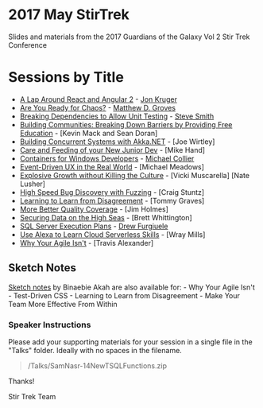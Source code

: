 # 2017 May StirTrek
Slides and materials from the 2017 Guardians of the Galaxy Vol 2 Stir Trek Conference

# Sessions by Title #

- [A Lap Around React and Angular 2](Talks/JonKruger-ALapAroundReactAndAngular2.pptx) - [Jon Kruger](http://github.com/JonKruger)
- [Are You Ready for Chaos?](Talks/MatthewGroves-AreYouReadyforChaos.pptx) - [Matthew D. Groves](http://crosscuttingconcerns.com)
- [Breaking Dependencies to Allow Unit Testing](Talks/SteveSmith-BreakingDependenciesToAllowUnitTesting.pdf) - [Steve Smith](http://ardalis.com)
- [Building Communities: Breaking Down Barriers by Providing Free Education](Talks/Building-Communities_Breaking-Down-Barriers-by-Providing-Free-Education_Kevin-Mack-Sean-Doran.pdf) - [Kevin Mack and Sean Doran]
- [Building Concurrent Systems with Akka.NET](Talks/JoeWirtley-BuildingConcurrentSystemsWithAkka.NET.md) - [Joe Wirtley]
- [Care and Feeding of your New Junior Dev](Talks/MikeHand-CareAndFeedingOfYourNewJuniorDev.pdf) - [Mike Hand]
- [Containers for Windows Developers](Talks/MichaelCollier-ContainersForWindowsDevelopers.md) - [Michael Collier](https://github.com/mcollier)
- [Event-Driven UX in the Real World](Talks/MichaelMeadows-EventDrivenUXInTheRealWorld.pdf) - [Michael Meadows]
- [Explosive Growth without Killing the Culture](Talks/VickiMuscarellaNateLusher-SavingTheCulture.pdf) - [Vicki Muscarella] [Nate Lusher]
- [High Speed Bug Discovery with Fuzzing](Talks/CraigStuntz-HighSpeedBugDiscoveryWithFuzzing.md) - [Craig Stuntz]
- [Learning to Learn from Disagreement](Talks/TommyGraves-LearningToLearnFromDisagreement.md) - [Tommy Graves]
- [More Better Quality Coverage](Talks/JimHolmes-MoreBetterQualityCoverage.md) - [Jim Holmes]
- [Securing Data on the High Seas](Talks/BrettWhittington-SecuringDataOnTheHighSeas.pptx) - [Brett Whittington]
- [SQL Server Execution Plans](Talks/DrewFurgiuele-SQLServerExecutionPlans) - [Drew Furgiuele](http://www.port1433.com)
- [Use Alexa to Learn Cloud Serverless Skills](Talks/WrayMills-UseAlexaToLearnCloudServerlessSkills.md) - [Wray Mills]
- [Why Your Agile Isn't](Talks/TravisAlexander-WhyYourAgileIsnt.pdf) - [Travis Alexander]

## Sketch Notes

[Sketch notes](https://www.flickr.com/photos/siriomi/albums/72157680436560023) by Binaebie Akah are also available for:
    - Why Your Agile Isn't
    - Test-Driven CSS
    - Learning to Learn from Disagreement
    - Make Your Team More Effective From Within

### Speaker Instructions ###
Please add your supporting materials for your session in a single file in the "Talks" folder. Ideally with no spaces in the filename.

> /Talks/SamNasr-14NewTSQLFunctions.zip

Thanks!

Stir Trek Team
